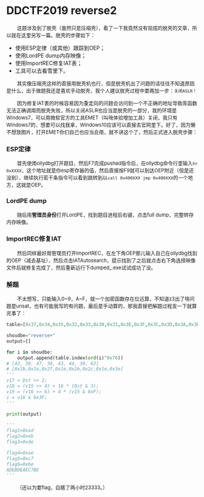 # DDCTF2019 reverse2

&emsp;&emsp;<font size=2>这题涉及到了脱壳（虽然只是压缩壳），看了一下我竟然没有现成的脱壳的文章，所以就在这里另写一篇。脱壳的步骤如下：</font></br>

- 使用ESP定律（或其他）跟踪到OEP；
- 使用LordPE dump内存映像；
- 使用ImportREC修复IAT表；
- 工具可以去看雪里下。

&emsp;&emsp;<font size=2>其实像压缩壳这样的直接用脱壳机也行，但是脱壳机出了问题的话往往不知道原因是什么，出于做题我还是喜欢手动脱壳，我个人建议脱壳过程中要再加一步：`关闭ASLR！`</font></br>

&emsp;&emsp;<font size=2>因为修复IAT表的时候容易因为重定向的问题会访问到一个不正确的地址导致库函数无法正确调用而脱壳失败，所以关闭ASLR也应当是脱壳的一部分，我的环境是Windows7，可以用微软官方的工具EMET（叫啥体验增加工具）关闭，我只有Windows7的，想要可以找我拿，Windows10应该可以直接去官网里下。好了，因为懒不想放图片，打开EMET你们自己也应当会用，就不讲这个了，然后正式进入脱壳步骤：</font></br>

### ESP定律

&emsp;&emsp;<font size=2>首先使用ollydbg打开题目，然后F7完成pushad指令后，在ollydbg命令行里输入`hr 0xXXXX`，这个地址就是你esp寄存器的值，然后直接按F9就可以到达OEP附近（但是还没到），继续执行若干条指令可以看到跳转到以`call 0x400XXX jmp 0x400XXX`的一个地方，这就是OEP。</font></br>

### LordPE dump

&emsp;&emsp;<font size=2>随后用**管理员身份**打开LordPE，找到题目进程后右键，点击full dump，完整转存内存映像。</font></br>

### ImportREC修复IAT

&emsp;&emsp;<font size=2>然后同样最好用管理员打开ImportREC，在左下角OEP那儿输入自己在ollydbg找到的OEP（减去基址），然后点击IATAutosearch，提示找到了之后就点击右下角选择映像文件后就修复完成了，然后重新运行下dumped_.exe试试成功了没。</font></br>

### 解题

&emsp;&emsp;<font size=2>不太想写，只能输入0~9，A~F，就一个加密函数存在位运算，不知道z3出了啥问题是unsat，也有可能我写的有问题，最后是手动算的，那我直接把解题过程发一下就算完事了：</font></br>

```python
table=[0x37,0x34,0x35,0x32,0x33,0x30,0x31,0x3E,0x3F,0x3C,0x3D,0x3A,0x3B,0x38,0x39,0x26,0x27,0x24,0x25,0x22,0x23,0x20,0x21,0x2E,0x2F,0x2C,0x17,0x14,0x15,0x12,0x13,0x10,0x11,0x1E,0x1F,0x1C,0x1D,0x1A,0x1B,0x18,0x19,0x6, 0x7,0x4,0x5,0x2,0x3,0x0,0x1,0x0E,0x0F,0x0C,0x46,0x47,0x44,0x45,0x42,0x43,0x40,0x41,0x4E,0x4F,0x5D,0x59]

shoudbe="reverse+"
output=[]

for i in shoudbe:
    output.append(table.index(ord(i)^0x76))
# [43, 30, 47, 30, 43, 44, 30, 62]
# [0x2b,0x1e,0x2f,0x1e,0x2b,0x2c,0x1e,0x3e]
'''
v17 = Dst >> 2;
v18 = (v15 >> 4) + 16 * (Dst & 3);
v19 = (v16 >> 6) + 4 * (v15 & 0xF);
i = v16 & 0x3F;
'''

print(output)

'''
flag1=0xad
flag2=0xeb
flag3=0xde

flag4=0xae
flag5=0xc7
flag6=0xbe
ADEBDEAEC7BE
'''
```

&emsp;&emsp;<font size=2>（还以为要flag，白瞎了两小时23333。）</font></br>

